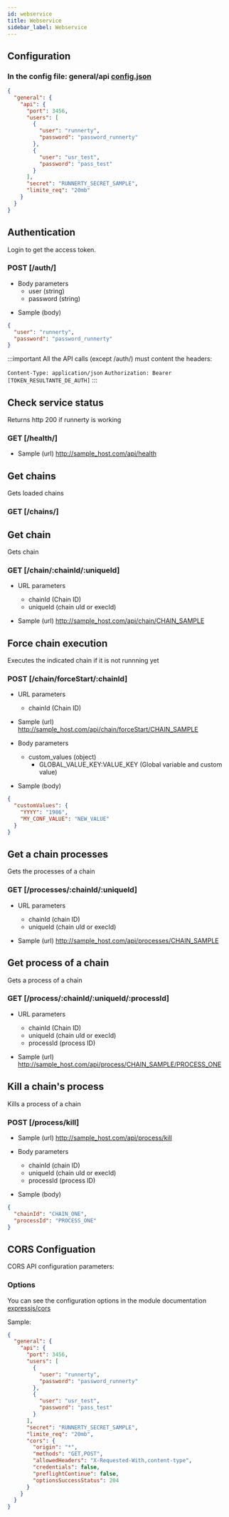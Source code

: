 ```yaml
---
id: webservice
title: Webservice
sidebar_label: Webservice
---
```


## Configuration

### In the config file: general/api [config.json](config.md)

```json
{
  "general": {
    "api": {
      "port": 3456,
      "users": [
        {
          "user": "runnerty",
          "password": "password_runnerty"
        },
        {
          "user": "usr_test",
          "password": "pass_test"
        }
      ],
      "secret": "RUNNERTY_SECRET_SAMPLE",
      "limite_req": "20mb"
    }
  }
}
```

## Authentication

Login to get the access token.

### POST [/auth/]

- Body parameters
  - user (string)
  - password (string)

* Sample (body)

```json
{
  "user": "runnerty",
  "password": "password_runnerty"
}
```

:::important
All the API calls (except /auth/) must content the headers:

`Content-Type: application/json`
`Authorization: Bearer [TOKEN_RESULTANTE_DE_AUTH]`
:::

## Check service status

Returns http 200 if runnerty is working

### GET [/health/]

- Sample (url)
  http://sample_host.com/api/health

## Get chains

Gets loaded chains

### GET [/chains/]

## Get chain

Gets chain

### GET [/chain/:chainId/:uniqueId]

- URL parameters

  - chainId (Chain ID)
  - uniqueId (chain uId or execId)

- Sample (url)
  http://sample_host.com/api/chain/CHAIN_SAMPLE

## Force chain execution

Executes the indicated chain if it is not runnning yet

### POST [/chain/forceStart/:chainId]

- URL parameters

  - chainId (Chain ID)

- Sample (url)
  http://sample_host.com/api/chain/forceStart/CHAIN_SAMPLE

- Body parameters

  - custom_values (object)
    - GLOBAL_VALUE_KEY:VALUE_KEY (Global variable and custom value)

- Sample (body)

```json
{
  "customValues": {
    "YYYY": "1986",
    "MY_CONF_VALUE": "NEW_VALUE"
  }
}
```

## Get a chain processes

Gets the processes of a chain

### GET [/processes/:chainId/:uniqueId]

- URL parameters

  - chainId (chain ID)
  - uniqueId (chain uId or execId)

- Sample (url)
  http://sample_host.com/api/processes/CHAIN_SAMPLE

## Get process of a chain

Gets a process of a chain

### GET [/process/:chainId/:uniqueId/:processId]

- URL parameters

  - chainId (Chain ID)
  - uniqueId (chain uId or execId)
  - processId (process ID)

- Sample (url)
  http://sample_host.com/api/process/CHAIN_SAMPLE/PROCESS_ONE

## Kill a chain's process

Kills a process of a chain

### POST [/process/kill]

- Sample (url)
  http://sample_host.com/api/process/kill

- Body parameters
  - chainId (chain ID)
  - uniqueId (chain uId or execId)
  - processId (process ID)
- Sample (body)

```json
{
  "chainId": "CHAIN_ONE",
  "processId": "PROCESS_ONE"
}
```

## CORS Configuation

CORS API configuration parameters:

### Options

You can see the configuration options in the module documentation [expressjs/cors](https://github.com/expressjs/cors/blob/master/README.md#configuration-options)

Sample:

```json
{
  "general": {
    "api": {
      "port": 3456,
      "users": [
        {
          "user": "runnerty",
          "password": "password_runnerty"
        },
        {
          "user": "usr_test",
          "password": "pass_test"
        }
      ],
      "secret": "RUNNERTY_SECRET_SAMPLE",
      "limite_req": "20mb",
      "cors": {
        "origin": "*",
        "methods": "GET,POST",
        "allowedHeaders": "X-Requested-With,content-type",
        "credentials": false,
        "preflightContinue": false,
        "optionsSuccessStatus": 204
      }
    }
  }
}
```
